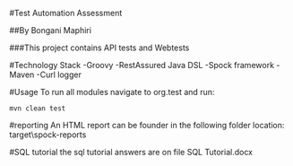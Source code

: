 #Test Automation Assessment

##By Bongani Maphiri

###This project contains API tests and Webtests 

#Technology Stack
-Groovy
-RestAssured Java DSL
-Spock framework
-Maven
-Curl logger

#Usage
To run all modules navigate to org.test and run:
```
mvn clean test
```

#reporting
An HTML report can be founder in the following folder location: target\spock-reports

#SQL tutorial
the sql tutorial answers are on file SQL Tutorial.docx